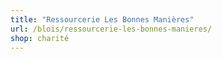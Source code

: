 ```yaml
---
title: "Ressourcerie Les Bonnes Manières"
url: /blois/ressourcerie-les-bonnes-manieres/
shop: charité
---
```

